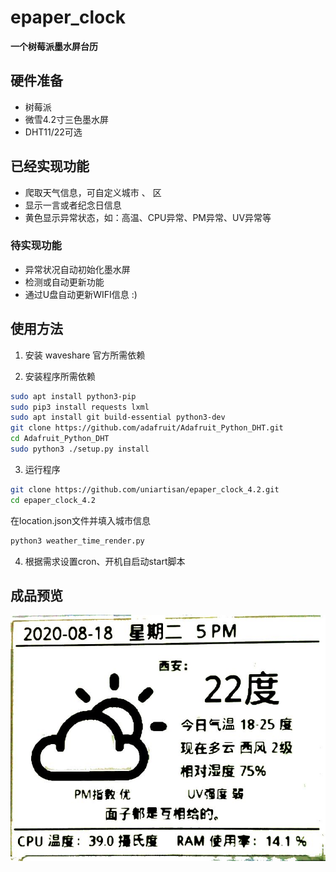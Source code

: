 # epaper_clock
**一个树莓派墨水屏台历**
## 硬件准备
* 树莓派
* 微雪4.2寸三色墨水屏
* DHT11/22可选

## 已经实现功能
* 爬取天气信息，可自定义城市 、 区
* 显示一言或者纪念日信息
* 黄色显示异常状态，如：高温、CPU异常、PM异常、UV异常等

### 待实现功能
* 异常状况自动初始化墨水屏
* 检测或自动更新功能
* 通过U盘自动更新WIFI信息 :)

## 使用方法
1. 安装 waveshare 官方所需依赖

2. 安装程序所需依赖
```bash
sudo apt install python3-pip
sudo pip3 install requests lxml
sudo apt install git build-essential python3-dev
git clone https://github.com/adafruit/Adafruit_Python_DHT.git
cd Adafruit_Python_DHT
sudo python3 ./setup.py install
```
3. 运行程序
```bash
git clone https://github.com/uniartisan/epaper_clock_4.2.git
cd epaper_clock_4.2
```
在location.json文件并填入城市信息
```bash
python3 weather_time_render.py
```

4. 根据需求设置cron、开机自启动start脚本

## 成品预览
![the clock](https://raw.githubusercontent.com/uniartisan/epaper_clock_4.2/master/pic/preview.jpg)

